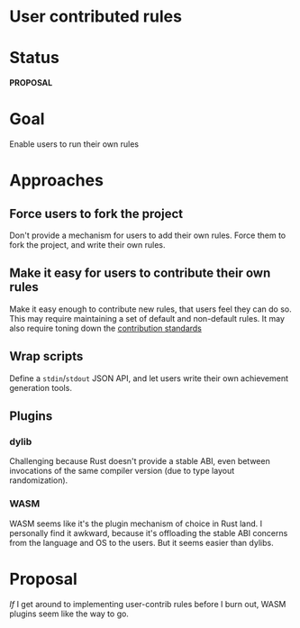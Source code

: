 # User contributed rules

# Status

**PROPOSAL**

# Goal

Enable users to run their own rules

# Approaches

## Force users to fork the project

Don't provide a mechanism for users to add their own rules. Force them to fork the project, and
write their own rules.

## Make it easy for users to contribute their own rules

Make it easy enough to contribute new rules, that users feel they can do so. This may require
maintaining a set of default and non-default rules. It may also require toning down the
[contribution standards](../../CONTRIBUTING.md)

## Wrap scripts

Define a `stdin`/`stdout` JSON API, and let users write their own achievement generation tools.

## Plugins

### dylib

Challenging because Rust doesn't provide a stable ABI, even between invocations of the same compiler
version (due to type layout randomization).

### WASM

WASM seems like it's the plugin mechanism of choice in Rust land. I personally find it awkward,
because it's offloading the stable ABI concerns from the language and OS to the users. But it seems
easier than dylibs.

# Proposal

_If_ I get around to implementing user-contrib rules before I burn out, WASM plugins seem like the
way to go.
